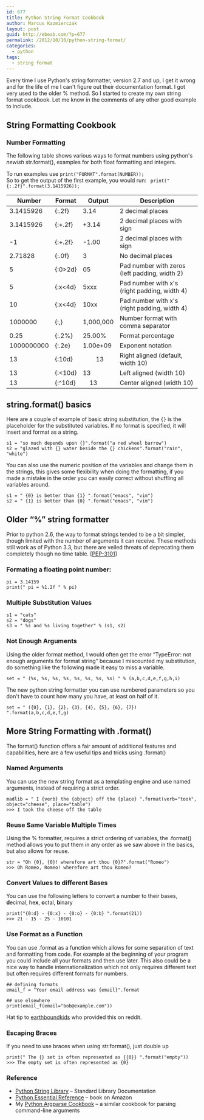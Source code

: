 ```yaml
---
id: 677
title: Python String Format Cookbook
author: Marcus Kazmierczak
layout: post
guid: http://ebeab.com/?p=677
permalink: /2012/10/10/python-string-format/
categories:
  - python
tags:
  - string format
---
```

Every time I use Python's string formatter, version 2.7 and up, I get it wrong and for the life of me I can't figure out their documentation format. I got very used to the older % method. So I started to create my own string format cookbook. Let me know in the comments of any other good example to include.

## String Formatting Cookbook

### Number Formatting

The following table shows various ways to format numbers using python's *newish* str.format(), examples for both float formatting and integers.

To run examples use ` print("FORMAT".format(NUMBER)); `  
So to get the output of the first example, you would run: ` print("{:.2f}".format(3.1415926));`

| Number     | Format  | Output                                             | Description                                        |
| ---------- | ------- | -------------------------------------------------- | -------------------------------------------------- |
| 3.1415926  | {:.2f}  | 3.14                                               | 2 decimal places                                   |
| 3.1415926  | {:+.2f} | +3.14                                              | 2 decimal places with sign                         |
| -1         | {:+.2f} | -1.00                                              | 2 decimal places with sign                         |
| 2.71828    | {:.0f}  | 3                                                  | No decimal places                                  |
| 5          | {:0>2d} | 05                                                 | Pad number with zeros (left padding, width 2)      |
| 5          | {:x<4d} | 5xxx                                               | Pad number with x's (right padding, width 4) |
| 10         | {:x<4d} | 10xx                                               | Pad number with x's (right padding, width 4) |
| 1000000    | {:,}    | 1,000,000                                          | Number format with comma separator                 |
| 0.25       | {:.2%}  | 25.00%                                             | Format percentage                                  |
| 1000000000 | {:.2e}  | 1.00e+09                                           | Exponent notation                                  |
| 13         | {:10d}  | &nbsp;&nbsp;&nbsp;&nbsp;&nbsp;&nbsp;&nbsp;&nbsp;13 | Right aligned (default, width 10)                  |
| 13         | {:<10d} | 13                                                 | Left aligned (width 10)                            |
| 13         | {:^10d} | &nbsp;&nbsp;&nbsp;&nbsp;13                         | Center aligned (width 10)                          |

## string.format() basics

Here are a couple of example of basic string substitution, the `{}` is the placeholder for the substituted variables. If no format is specified, it will insert and format as a string.

<pre><code class="python">s1 = "so much depends upon {}".format("a red wheel barrow")
s2 = "glazed with {} water beside the {} chickens".format("rain", "white")
</code></pre>

You can also use the numeric position of the variables and change them in the strings, this gives some flexibility when doing the formatting, if you made a mistake in the order you can easily correct without shuffling all variables around.

<pre><code class="python">s1 = " {0} is better than {1} ".format("emacs", "vim")
s2 = " {1} is better than {0} ".format("emacs", "vim")
</code></pre>

## Older &#8220;%&#8221; string formatter

Prior to python 2.6, the way to format strings tended to be a bit simpler, though limited with the number of arguments it can receive. These methods still work as of Python 3.3, but there are veiled threats of deprecating them completely though no time table. [[PEP-3101][1]]

### Formating a floating point number:

<pre><code class="python">pi = 3.14159
print(" pi = %1.2f " % pi)
</code></pre>

### Multiple Substitution Values

<pre><code class="python">s1 = "cats"
s2 = "dogs"
s3 = " %s and %s living together" % (s1, s2)
</code></pre>

### Not Enough Arguments

Using the older format method, I would often get the error &#8220;TypeError: not enough arguments for format string&#8221; because I miscounted my substitution, do something like the following made it easy to miss a variable.

<pre><code class="python">set = " (%s, %s, %s, %s, %s, %s, %s, %s) " % (a,b,c,d,e,f,g,h,i)
</code></pre>

The new python string formatter you can use numbered parameters so you don't have to count how many you have, at least on half of it.

<pre><code class="python">set = " ({0}, {1}, {2}, {3}, {4}, {5}, {6}, {7}) ".format(a,b,c,d,e,f,g)
</code></pre>

## More String Formatting with .format()

The format() function offers a fair amount of additional features and capabilities, here are a few useful tips and tricks using .format()

### Named Arguments

You can use the new string format as a templating engine and use named arguments, instead of requiring a strict order.

<pre><code class="python">madlib = " I {verb} the {object} off the {place} ".format(verb="took", object="cheese", place="table")
>&gt;&gt; I took the cheese off the table
</code></pre>

### Reuse Same Variable Multiple Times

Using the % formatter, requires a strict ordering of variables, the .format() method allows you to put them in any order as we saw above in the basics, but also allows for reuse.

<pre><code class="python">str = "Oh {0}, {0}! wherefore art thou {0}?".format("Romeo")
>&gt;&gt; Oh Romeo, Romeo! wherefore art thou Romeo?
</code></pre>

### Convert Values to different Bases

You can use the following letters to convert a number to their bases, **d**ecimal, he**x**, **o**ctal, **b**inary

<pre><code class="python">print("{0:d} - {0:x} - {0:o} - {0:b} ".format(21))
>&gt;&gt; 21 - 15 - 25 - 10101
</code></pre>

### Use Format as a Function

You can use .format as a function which allows for some separation of text and formatting from code. For example at the beginning of your program you could include all your formats and then use later. This also could be a nice way to handle internationalization which not only requires different text but often requires different formats for numbers.

<pre><code class="python">## defining formats
email_f = "Your email address was {email}".format

## use elsewhere
print(email_f(email="bob@example.com"))
</code></pre>

Hat tip to [earthboundkids][2] who provided this on reddit.

### Escaping Braces

If you need to use braces when using str.format(), just double up

<pre><code class="python">print(" The {} set is often represented as {{0}} ".format("empty"))
>&gt;&gt; The empty set is often represented as {0}
</code></pre>

### Reference

  * [Python String Library][3] &#8211; Standard Library Documentation
  * [Python Essential Reference][4] &#8211; book on Amazon
  * My [Python Argparse Cookbook][5] &#8211; a similar cookbook for parsing command-line arguments

 [1]: http://www.python.org/dev/peps/pep-3101/
 [2]: http://www.reddit.com/r/Python/comments/174e1i/python_string_format_cookbook/c82ot0h
 [3]: http://docs.python.org/3/library/string.html
 [4]: http://www.amazon.com/gp/product/0672329786/ref=as_li_ss_tl?ie=UTF8&camp=1789&creative=390957&creativeASIN=0672329786&linkCode=as2&tag=mkazcom-20
 [5]: https://mkaz.com/2014/07/26/python-argparse-cookbook/
